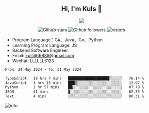 <h2 align="center"> Hi, I'm Kuls 👋 </h2>
<p align="center">
    <p align="center">
        <img src=" https://avatars.githubusercontent.com/u/42165104?s=460&u=5c7fbf0bce7d4b38a15a44676e6f64b529e47598&v=4"/>
    </p>
    <p align="center">
      <img src="https://img.shields.io/github/stars/hellokuls?style=social" alt="Github stars" />
      <img src="https://img.shields.io/github/followers/hellokuls?style=social" alt="Github followers" />
      <img src="https://visitor-badge.glitch.me/badge?page_id=hellokuls.readme" alt="vistors" />
    </p>
</p>

- Program Language：C#、Java、Go、Python
- Learning Program Language: JS
- Backend Software Engineer.
- Email: kuls666888@gmail.com
- Wechat: LLLLLLS123

<!--START_SECTION:waka-->

```txt
From: 24 May 2024 - To: 31 May 2024

TypeScript   19 hrs 7 mins   ███████████████████░░░░░░   76.14 %
JavaScript   3 hrs 15 mins   ███▒░░░░░░░░░░░░░░░░░░░░░   12.97 %
Python       1 hr 57 mins    ██░░░░░░░░░░░░░░░░░░░░░░░   07.79 %
JSON         41 mins         ▓░░░░░░░░░░░░░░░░░░░░░░░░   02.73 %
Text         4 mins          ░░░░░░░░░░░░░░░░░░░░░░░░░   00.31 %
```

<!--END_SECTION:waka-->

![info](https://github-readme-stats.vercel.app/api?username=hellokuls&show_icons=true&count_private=true&hide=prs&theme=default_repocard)


